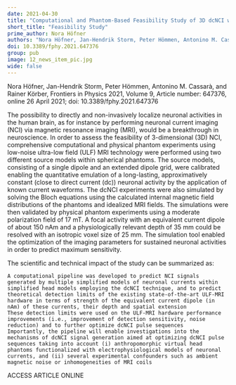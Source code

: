```yaml
---
date: 2021-04-30
title: "Computational and Phantom-Based Feasibility Study of 3D dcNCI with Ultra-Low Field MRI"
short_title: "Feasibility Study"
prime_author: Nora Höfner
authors: "Nora Höfner, Jan-Hendrik Storm, Peter Hömmen, Antonino M. Cassarà, and Rainer Körber, Frontiers in Physics 2021, Volume 9, Article number: 647376, online 26 April 2021"
doi: 10.3389/fphy.2021.647376
group: pub
image: 12_news_item_pic.jpg
wide: false
---
```

Nora Höfner, Jan-Hendrik Storm, Peter Hömmen, Antonino M. Cassarà, and Rainer Körber, Frontiers in Physics 2021, Volume 9, Article number: 647376, online 26 April 2021; doi: 10.3389/fphy.2021.647376

The possibility to directly and non-invasively localize neuronal activities in the human brain, as for instance by performing neuronal current imaging (NCI) via magnetic resonance imaging (MRI), would be a breakthrough in neuroscience. In order to assess the feasibility of 3-dimensional (3D) NCI, comprehensive computational and physical phantom experiments using low-noise ultra-low field (ULF) MRI technology were performed using two different source models within spherical phantoms. The source models, consisting of a single dipole and an extended dipole grid, were calibrated enabling the quantitative emulation of a long-lasting, approximatively constant (close to direct current (dc)) neuronal activity by the application of known current waveforms. The dcNCI experiments were also simulated by solving the Bloch equations using the calculated internal magnetic field distributions of the phantoms and idealized MRI fields. The simulations were then validated by physical phantom experiments using a moderate polarization field of 17 mT. A focal activity with an equivalent current dipole of about 150 nAm and a physiologically relevant depth of 35 mm could be resolved with an isotropic voxel size of 25 mm. The simulation tool enabled the optimization of the imaging parameters for sustained neuronal activities in order to predict maximum sensitivity.

The scientific and technical impact of the study can be summarized as:

    A computational pipeline was developed to predict NCI signals generated by multiple simplified models of neuronal currents within simplified head models employing the dcNCI technique, and to predict theoretical detection limits of the existing state-of-the-art ULF-MRI hardware in terms of strength of the equivalent current dipole (in nAm) of these currents, their depth and spatial extension
    These detection limits were used on the ULF-MRI hardware performance improvements (i.e., improvement of detection sensitivity, noise reduction) and to further optimize dcNCI pulse sequences
    Importantly, the pipeline will enable investigations into the mechanisms of dcNCI signal generation aimed at optimizing dcNCI pulse sequences taking into account (i) anthropomorphic virtual head phantoms functionalized with electrophysiological models of neuronal currents, and (ii) several experimental confounders such as ambient magnetic noise or inhomogeneities of MRI coils

ACCESS ARTICLE ONLINE
